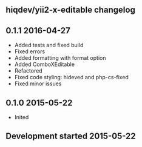 hiqdev/yii2-x-editable changelog
--------------------------------

## 0.1.1 2016-04-27

- Added tests and fixed build
- Fixed errors
- Added formatting with format option
- Added ComboXEditable
- Refactored
- Fixed code styling: hideved and php-cs-fixed
- Fixed minor issues

## 0.1.0 2015-05-22

- Inited

## Development started 2015-05-22

